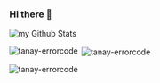 ### Hi there 👋
<img align="center" src="https://github-readme-stats.vercel.app/api?username=Tanay-ErrorCode&include_all_commits=true&count_private=true&show_icons=true&line_height=20&title_color=2B5BBD&icon_color=1124BB&text_color=A1A1A1&bg_color=0,000000,130F40" alt="my Github Stats"/>
<p><img align="left" src="https://github-readme-stats.vercel.app/api/top-langs?username=tanay-errorcode&show_icons=true&theme=tokyonight&locale=en&layout=compact" alt="tanay-errorcode" /></p>

<p>&nbsp;<img align="center" src="https://github-readme-stats.vercel.app/api?username=tanay-errorcode&show_icons=true&theme=radical&locale=en" alt="tanay-errorcode" /></p>

<p><img align="center" src="https://github-readme-streak-stats.herokuapp.com/?user=tanay-errorcode&theme=tokyonight" alt="tanay-errorcode" /></p>
<!--
**Tanay-ErrorCode/Tanay-ErrorCode** is a ✨ _special_ ✨ repository because its `README.md` (this file) appears on your GitHub profile.

Here are some ideas to get you started:

- 🔭 I’m currently working on ...
- 🌱 I’m currently learning ...
- 👯 I’m looking to collaborate on ...
- 🤔 I’m looking for help with ...
- 💬 Ask me about ...
- 📫 How to reach me: ...
-->
